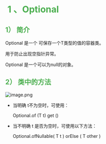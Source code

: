 # <font color=#4caf50 > 1 、Optional </font>

## <font color=#4caf50 >1） 简介 </font>

Optional 是一个 可保存一个T类型的值的容器类。

用于防止出现空指针异常。

Optional 是一个可以为null的对象。

## <font color=#4caf50 >2） 类中的方法 </font>

![image.png](https://i.loli.net/2020/02/23/rOgCDjW6ZEbNX9M.png)

- 当明确 t不为空时，可使用：

  ​Optional.of (T t)
  ​get ()

- 当不明确 t 是否为空时，可使用以下方法：

  Optional.ofNullable( T t )
  orElse ( T other )
  